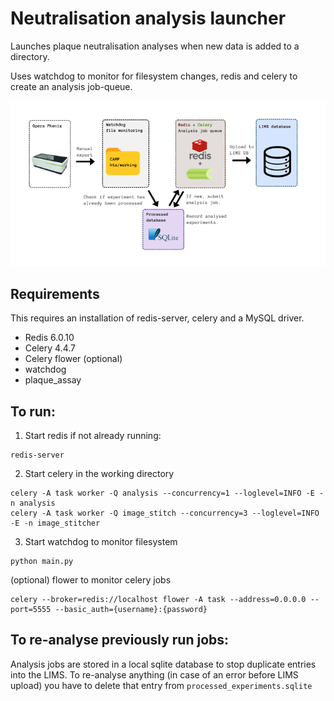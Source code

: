 # Neutralisation analysis launcher


Launches plaque neutralisation analyses when new data is added to a directory.

Uses watchdog to monitor for filesystem changes, redis and celery to create an
analysis job-queue.

![diagramme](diagramme.png)

## Requirements
This requires an installation of redis-server, celery and a MySQL driver.

- Redis 6.0.10
- Celery 4.4.7
- Celery flower (optional)
- watchdog
- plaque_assay


## To run:
1. Start redis if not already running:  
```
redis-server
```

2. Start celery in the working directory  
```
celery -A task worker -Q analysis --concurrency=1 --loglevel=INFO -E -n analysis
celery -A task worker -Q image_stitch --concurrency=3 --loglevel=INFO -E -n image_stitcher
```

3. Start watchdog to monitor filesystem  
```
python main.py
```

(optional) flower to monitor celery jobs  
```
celery --broker=redis://localhost flower -A task --address=0.0.0.0 --port=5555 --basic_auth={username}:{password}
```


## To re-analyse previously run jobs:
Analysis jobs are stored in a local sqlite database to stop duplicate entries
into the LIMS. To re-analyse anything (in case of an error before LIMS upload) you have to delete that entry from `processed_experiments.sqlite`

